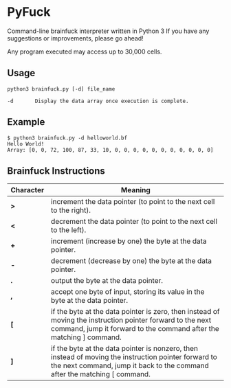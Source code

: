 # PyFuck
Command-line brainfuck interpreter written in Python 3
If you have any suggestions or improvements, please go ahead! 

Any program executed may access up to 30,000 cells.

## Usage
```
python3 brainfuck.py [-d] file_name

-d       Display the data array once execution is complete.
```

## Example
```
$ python3 brainfuck.py -d helloworld.bf
Hello World!
Array: [0, 0, 72, 100, 87, 33, 10, 0, 0, 0, 0, 0, 0, 0, 0, 0, 0, 0]
```
## Brainfuck Instructions
| Character | Meaning |
|-----------|------------------------------------------------------------------------------------------------------------------------------------------------------------------------------------|
| **>** | increment the data pointer (to point to the next cell to the right). |
| **<** | decrement the data pointer (to point to the next cell to the left). |
| **+** | increment (increase by one) the byte at the data pointer. |
| **-** | decrement (decrease by one) the byte at the data pointer. |
| **.** | output the byte at the data pointer. |
| **,** | accept one byte of input, storing its value in the byte at the data pointer. |
| **\[** | if the byte at the data pointer is zero, then instead of moving the instruction pointer forward to the next command, jump it forward to the command after the matching ] command. |
| **]** | if the byte at the data pointer is nonzero, then instead of moving the instruction pointer forward to the next command, jump it back to the command after the matching \[ command. |
